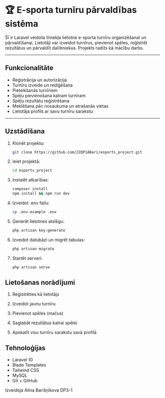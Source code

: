 # 🏆 E-sporta turnīru pārvaldības sistēma

Šī ir Laravel veidota tīmekļa lietotne e-sporta turnīru organizēšanai un pārvaldīšanai. Lietotāji var izveidot turnīrus, pievienot spēles, reģistrēt rezultātus un pārvaldīt dalībniekus. Projekts radīts kā mācību darbs.

---

## Funkcionalitāte

- Reģistrācija un autorizācija
- Turnīru izveide un rediģēšana
- Pieteikšanās turnīriem
- Spēļu pievienošana katram turnīram
- Spēļu rezultātu reģistrēšana
- Meklēšana pēc nosaukuma un atrašanās vietas
- Lietotāja profils ar savu turnīru sarakstu

---

##  Uzstādīšana

1. Klonēt projektu:
   ```bash
   git clone https://github.com/22DP1ABari/esports_project.git

2. Ieiet projektā:
   ```bash
   cd esports_project

3. Instalēt atkarības:
   ```bash
   composer install
   npm install && npm run dev

4. Izveidot .env failu:
    ```bash
    cp .env.example .env
    
5. Ģenerēt lietotnes atslēgu:
   ```bash
   php artisan key:generate

6. Izveidot datubāzi un migrēt tabulas:
   ```bash
   php artisan migrate

7. Startēt serveri:
   ```bash
   php artisan serve


## Lietošanas norādījumi

1. Reģistrēties kā lietotājs

2. Izveidot jaunu turnīru

3. Pievienot spēles (mačus)

4. Saglabāt rezultātus katrai spēlei

5. Apskatīt visu turnīru sarakstu savā profilā

## Tehnoloģijas
- Laravel 10
- Blade Templates
- Tailwind CSS
- MySQL
- Git + GitHub

Izveidoja Alina Barišņikova DP3-1

